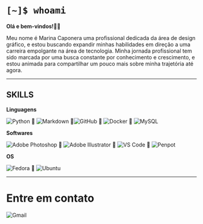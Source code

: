 # ```[~]$ whoami``` 


**Olá e bem-vindos!🫰🏽**

Meu nome é Marina Caponera uma profissional dedicada da área de design gráfico, e estou buscando expandir minhas habilidades em direção a uma carreira empolgante na área de tecnologia. Minha jornada profissional tem sido marcada por uma busca constante por conhecimento e crescimento, e estou animada para compartilhar um pouco mais sobre minha trajetória até agora.

---

## SKILLS
**Linguagens**

![Python](https://img.shields.io/badge/Python-000?style=for-the-badge&logo=python) 🔸 ![Markdown](https://img.shields.io/badge/Markdown-000?style=for-the-badge&logo=markdown) 🔸![GitHub](https://img.shields.io/badge/GitHub-000?style=for-the-badge&logo=github) 🔸 ![Docker](https://img.shields.io/badge/Docker-000?style=for-the-badge&logo=docker) 🔸 ![MySQL](https://img.shields.io/badge/MySQL-000?style=for-the-badge&logo=mysql)

**Softwares**

![Adobe Photoshop](https://img.shields.io/badge/Photoshop-000?style=for-the-badge&logo=adobe-photoshop) 🔸 ![Adobe Illustrator](https://img.shields.io/badge/Illustrator-000?style=for-the-badge&logo=adobe-illustrator) 🔸 ![VS Code](https://img.shields.io/badge/VS%20Code-000?style=for-the-badge&logo=visualstudiocode) 🔸 ![Penpot](https://img.shields.io/badge/Penpot-000?style=for-the-badge&logo=penpot)



**OS**

![Fedora](https://img.shields.io/badge/Fedora-000?style=for-the-badge&logo=fedora) 🔸 ![Ubuntu](https://img.shields.io/badge/Ubuntu-000?style=for-the-badge&logo=ubuntu)

---

# Entre em contato
![Gmail](https://img.shields.io/badge/Gmail-000?style=for-the-badge&logo=gmail&link=mailto%3Am.caponera%40gmail.com)


